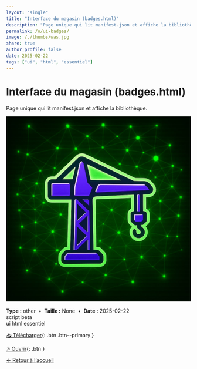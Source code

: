 ```yaml
---
layout: "single"
title: "Interface du magasin (badges.html)"
description: "Page unique qui lit manifest.json et affiche la bibliothèque."
permalink: /o/ui-badges/
image: /./thumbs/was.jpg
share: true
author_profile: false
date: 2025-02-22
tags: ["ui", "html", "essentiel"]
---
```

# Interface du magasin (badges.html)

Page unique qui lit manifest.json et affiche la bibliothèque.

![Aperçu](/./thumbs/was.jpg)

<div class="info-box">
<strong>Type :</strong> other &nbsp;•&nbsp; <strong>Taille :</strong> None &nbsp;•&nbsp; <strong>Date :</strong> 2025-02-22
</div>

<div class="badges"><span class="badge">script</span> <span class="badge">beta</span></div>
<div class="tags"><span class="tag">ui</span> <span class="tag">html</span> <span class="tag">essentiel</span></div>



[📥 Télécharger](/./badges.html){: .btn .btn--primary }

[↗ Ouvrir](/./badges.html){: .btn }

[← Retour à l’accueil](/)
